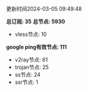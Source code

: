 更新时间2024-03-05 09:49:48

**总订阅: 35**
**总节点: 5930**
- vless节点: 10

**google ping有效节点: 111**
- v2ray节点: 61
- trojan节点: 25
- ss节点: 24
- ssr节点: 1
